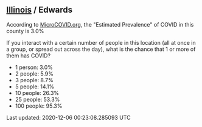 
## [Illinois](/united-states/illinois) / Edwards

According to [MicroCOVID.org](http://microcovid.org),
the "Estimated Prevalence" of COVID in this county is 3.0%

If you interact with a certain number of people in this location
(all at once in a group, or spread out across the day), what is the chance that
1 or more of them has COVID?

- 1 person: 3.0%
- 2 people: 5.9%
- 3 people: 8.7%
- 5 people: 14.1%
- 10 people: 26.3%
- 25 people: 53.3%
- 100 people: 95.3%

Last updated: 2020-12-06 00:23:08.285093 UTC
